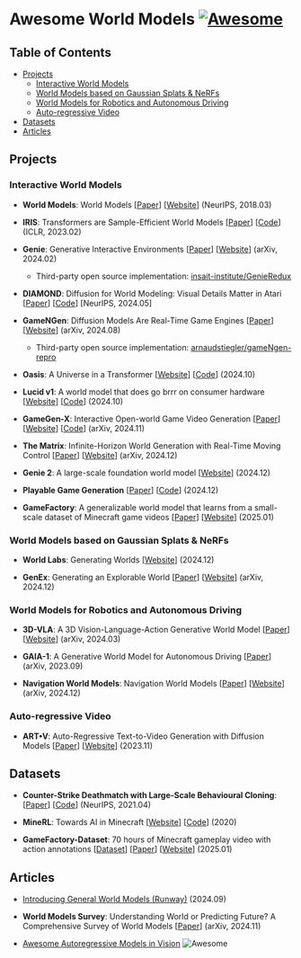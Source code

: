 # Awesome World Models [![Awesome](https://awesome.re/badge.svg)](https://github.com/sindresorhus/awesome)

## Table of Contents

- [Projects](#projects)
  - [Interactive World Models](#interactive-world-models)
  - [World Models based on Gaussian Splats & NeRFs](#world-models-based-on-gaussian-splats--nerfs)
  - [World Models for Robotics and Autonomous Driving](#world-models-for-robotics-and-autonomous-driving)
  - [Auto-regressive Video](#auto-regressive-video)
- [Datasets](#datasets)
- [Articles](#articles)

## Projects

### Interactive World Models

- **World Models**: World Models [[Paper](https://arxiv.org/abs/1803.10122)] [[Website](https://worldmodels.github.io/)] (NeurIPS, 2018.03)

- **IRIS**: Transformers are Sample-Efficient World Models [[Paper](https://openreview.net/forum?id=vhFu1Acb0xb)] [[Code](https://github.com/eloialonso/iris)] (ICLR, 2023.02)

- **Genie**: Generative Interactive Environments [[Paper](https://arxiv.org/abs/2402.15391)] [[Website](https://sites.google.com/view/genie-2024/)] (arXiv, 2024.02)

  - Third-party open source implementation: [insait-institute/GenieRedux](https://github.com/insait-institute/GenieRedux)

- **DIAMOND**: Diffusion for World Modeling: Visual Details Matter in Atari [[Paper](https://arxiv.org/abs/2405.12399)] [[Code](https://github.com/eloialonso/diamond)] [NeurIPS, 2024.05]

- **GameNGen**: Diffusion Models Are Real-Time Game Engines [[Paper](https://arxiv.org/abs/2408.14837)] [[Website](https://gamengen.github.io/)] (arXiv, 2024.08)

  - Third-party open source implementation: [arnaudstiegler/gameNgen-repro](https://github.com/arnaudstiegler/gameNgen-repro)

- **Oasis**: A Universe in a Transformer [[Website](https://oasis-model.github.io/)] [[Code](https://github.com/etched-ai/open-oasis)] (2024.10)

- **Lucid v1**: A world model that does go brrr on consumer hardware [[Website](https://ramimo.substack.com/p/lucid-v1-a-world-model-that-does)] [[Code](https://github.com/sonicCodes/lucid-v1)] (2024.10)

- **GameGen-X**: Interactive Open-world Game Video Generation [[Paper](https://arxiv.org/abs/2411.00769)] [[Website](https://gamegen-x.github.io/)] [[Code](https://github.com/GameGen-X/GameGen-X)] (arXiv, 2024.11)

- **The Matrix**: Infinite-Horizon World Generation with Real-Time Moving Control [[Paper](https://arxiv.org/abs/2412.03568)] [[Website](https://thematrix1999.github.io/)] (arXiv, 2024.12)

- **Genie 2**: A large-scale foundation world model [[Website](https://deepmind.google/discover/blog/genie-2-a-large-scale-foundation-world-model/)] (2024.12)

- **Playable Game Generation** [[Paper](https://arxiv.org/abs/2412.00887)] [[Code](https://github.com/GreatX3/Playable-Game-Generation)] (2024.12)

- **GameFactory**: A generalizable world model that learns from a small-scale dataset of Minecraft game videos [[Paper](https://arxiv.org/abs/2501.08325)] [[Website](https://vvictoryuki.github.io/gamefactory/)] (2025.01)

### World Models based on Gaussian Splats & NeRFs

- **World Labs**: Generating Worlds [[Website](https://www.worldlabs.ai/blog)] (2024.12)

- **GenEx**: Generating an Explorable World [[Paper](https://arxiv.org/abs/2412.09624)] [[Website](https://genex.world/)] (arXiv, 2024.12)

### World Models for Robotics and Autonomous Driving

- **3D-VLA**: A 3D Vision-Language-Action Generative World Model [[Paper](https://arxiv.org/abs/2403.09631)] [[Website](https://vis-www.cs.umass.edu/3dvla/)] (arXiv, 2024.03)

- **GAIA-1**: A Generative World Model for Autonomous Driving [[Paper](https://arxiv.org/abs/2309.17080)] (arXiv, 2023.09)

- **Navigation World Models**: Navigation World Models [[Paper](https://arxiv.org/abs/2412.03572)] [[Website](https://www.amirbar.net/nwm/)] (arXiv, 2024.12)

### Auto-regressive Video

- **ART•V**: Auto-Regressive Text-to-Video Generation with Diffusion Models [[Paper](https://arxiv.org/abs/2311.18834)] [[Website](https://warranweng.github.io/art.v/)] (2023.11)

## Datasets

- **Counter-Strike Deathmatch with Large-Scale Behavioural Cloning**: [[Paper](https://arxiv.org/abs/2104.04258)] [[Code](https://github.com/TeaPearce/Counter-Strike_Behavioural_Cloning)] (NeurIPS, 2021.04)

- **MineRL**: Towards AI in Minecraft [[Website](https://minerl.readthedocs.io/en/latest/)] [[Code](https://github.com/minerllabs/minerl)] (2020)

- **GameFactory-Dataset**: 70 hours of Minecraft gameplay video with action annotations [[Dataset](https://huggingface.co/datasets/KwaiVGI/GameFactory-Dataset)] [[Paper](https://arxiv.org/abs/2501.08325)] [[Website](https://vvictoryuki.github.io/gamefactory/)] (2025.01)

## Articles

- [Introducing General World Models (Runway)](https://runwayml.com/research/introducing-general-world-models) (2024.09)

- **World Models Survey**: Understanding World or Predicting Future? A Comprehensive Survey of World Models [[Paper](https://arxiv.org/abs/2411.14499)] (arXiv, 2024.11)

- [Awesome Autoregressive Models in Vision](https://github.com/ChaofanTao/Autoregressive-Models-in-Vision-Survey) ![Awesome](https://awesome.re/badge.svg)
